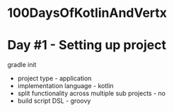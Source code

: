 # 100DaysOfKotlinAndVertx

# Day #1 - Setting up project

gradle init </br>
  * project type - application </br>
  * implementation language - kotlin </br>
  * split functionality across multiple sub projects - no </br>
  * build script DSL - groovy </br>
  
